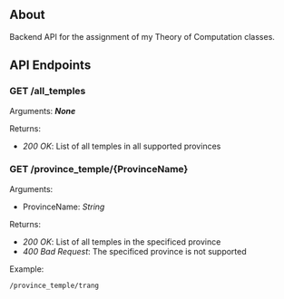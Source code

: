 ## About

Backend API for the assignment of my Theory of Computation classes.

## API Endpoints

### GET /all_temples
Arguments: ***None***

Returns:
- *200 OK*: List of all temples in all supported provinces

### GET /province_temple/{ProvinceName}
Arguments:
- ProvinceName: *String*

Returns:
- *200 OK*: List of all temples in the specificed province
- *400 Bad Request*: The specificed province is not supported

Example:
```
/province_temple/trang
```
